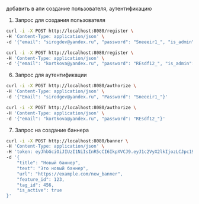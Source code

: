 добавить в апи создание пользователя, аутентификацию

1. Запрос для создания пользователя

```bash
curl -i -X POST http://localhost:8080/register \
-H 'Content-Type: application/json' \
-d '{"email": "sirogdev@yandex.ru", "password": "Sneeeir1_", "is_admin": false}'
```

```bash
curl -i -X POST http://localhost:8080/register \
-H 'Content-Type: application/json' \
-d '{"email": "kortkova@yandex.ru", "password": "REsdf12_", "is_admin": true}'
```

6. Запрос для аутентификации

```bash
curl -i -X POST http://localhost:8080/authorize \
-H 'Content-Type: application/json' \
-d '{"Email": "sirodgev@yandex.ru", "Password": "Sneeeir1_"}'
```

```bash
curl -i -X POST http://localhost:8080/authorize \
-H 'Content-Type: application/json' \
-d '{"email": "kortkova@yandex.ru", "password": "REsdf12_"}'
```

7. Запрос на создание баннера

```bash
curl -i -X POST http://localhost:8080/banner \
-H 'Content-Type: application/json' \
-H 'token: eyJhbGciOiJIUzI1NiIsInR5cCI6IkpXVCJ9.eyJ1c2VyX2lkIjozLCJpc19hZG1pbiI6dHJ1ZSwiZXhwIjoxNzEzMDQ3NjY1LCJzdWIiOiIzIn0.YcrQhFfxRp7uNnJKmNxkGrcYU5kQ8vRS_yOe5-uv42s' \
-d '{
    "title": "Новый баннер",
    "text": "Это новый баннер",
    "url": "https://example.com/new_banner",
    "feature_id": 123,
    "tag_id": 456,
    "is_active": true
}'
```
